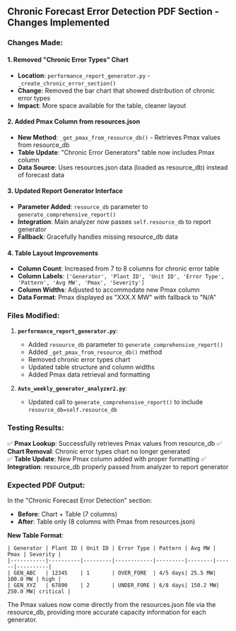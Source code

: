 ## Chronic Forecast Error Detection PDF Section - Changes Implemented

### Changes Made:

#### 1. **Removed "Chronic Error Types" Chart**
- **Location**: `performance_report_generator.py` - `_create_chronic_error_section()`
- **Change**: Removed the bar chart that showed distribution of chronic error types
- **Impact**: More space available for the table, cleaner layout

#### 2. **Added Pmax Column from resources.json**
- **New Method**: `_get_pmax_from_resource_db()` - Retrieves Pmax values from resource_db
- **Table Update**: "Chronic Error Generators" table now includes Pmax column
- **Data Source**: Uses resources.json data (loaded as resource_db) instead of forecast data

#### 3. **Updated Report Generator Interface**
- **Parameter Added**: `resource_db` parameter to `generate_comprehensive_report()`
- **Integration**: Main analyzer now passes `self.resource_db` to report generator
- **Fallback**: Gracefully handles missing resource_db data

#### 4. **Table Layout Improvements**
- **Column Count**: Increased from 7 to 8 columns for chronic error table
- **Column Labels**: `['Generator', 'Plant ID', 'Unit ID', 'Error Type', 'Pattern', 'Avg MW', 'Pmax', 'Severity']`
- **Column Widths**: Adjusted to accommodate new Pmax column
- **Data Format**: Pmax displayed as "XXX.X MW" with fallback to "N/A"

### Files Modified:

1. **`performance_report_generator.py`**:
   - Added `resource_db` parameter to `generate_comprehensive_report()`
   - Added `_get_pmax_from_resource_db()` method
   - Removed chronic error types chart
   - Updated table structure and column widths
   - Added Pmax data retrieval and formatting

2. **`Auto_weekly_generator_analyzer2.py`**:
   - Updated call to `generate_comprehensive_report()` to include `resource_db=self.resource_db`

### Testing Results:

✅ **Pmax Lookup**: Successfully retrieves Pmax values from resource_db
✅ **Chart Removal**: Chronic error types chart no longer generated  
✅ **Table Update**: New Pmax column added with proper formatting
✅ **Integration**: resource_db properly passed from analyzer to report generator

### Expected PDF Output:

In the "Chronic Forecast Error Detection" section:
- **Before**: Chart + Table (7 columns)
- **After**: Table only (8 columns with Pmax from resources.json)

**New Table Format**:
```
| Generator | Plant ID | Unit ID | Error Type | Pattern | Avg MW | Pmax | Severity |
|-----------|----------|---------|------------|---------|--------|------|----------|
| GEN_ABC   | 12345    | 1       | OVER_FORE  | 4/5 days| 25.5 MW| 100.0 MW | high |
| GEN_XYZ   | 67890    | 2       | UNDER_FORE | 6/8 days| 150.2 MW| 250.0 MW| critical |
```

The Pmax values now come directly from the resources.json file via the resource_db, providing more accurate capacity information for each generator.
